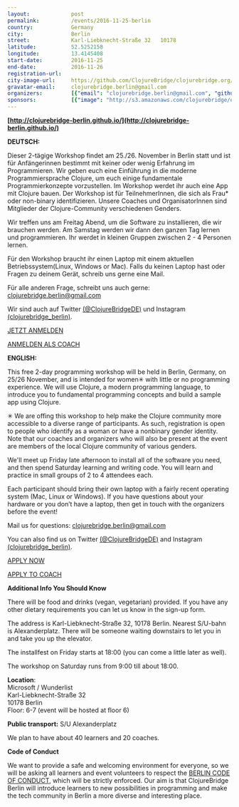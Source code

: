 ```yaml
---
layout:             post
permalink:          /events/2016-11-25-berlin
country:            Germany
city:               Berlin
street:             Karl-Liebknecht-Straße 32   10178
latitude:           52.5252158
longitude:          13.4145408
start-date:         2016-11-25
end-date:           2016-11-26
registration-url:
city-image-url:     https://github.com/ClojureBridge/clojurebridge.org/raw/master/app/assets/images/events/berlin.jpg
gravatar-email:     clojurebridge.berlin@gmail.com
organizers:         [{"email": "clojurebridge.berlin@gmail.com", "github": null, "name": "ClojureBridge Berlin", "twitter": "ClojureBridgeDE"}]
sponsors:           [{"image": "http://s3.amazonaws.com/clojurebridge/original/171/43cf729c-9cf4-11e6-891d-c057979d35e9.png?1477667114", "name": "Bitcrowd", "url": "http://bitcrowd.net/"}, {"image": "http://s3.amazonaws.com/clojurebridge/original/176/52dde8ee-9cf5-11e6-9748-7c94e22d64af.png?1477667364", "name": "Doctronic", "url": "http://www.doctronic.de/"}, {"image": "http://s3.amazonaws.com/clojurebridge/original/172/494ed1fe-9cf4-11e6-8921-675cd12a90bd.png?1477667162", "name": "InnoQ", "url": "https://www.innoq.com/"}, {"image": "http://s3.amazonaws.com/clojurebridge/original/175/6357c9ac-9cf4-11e6-931b-ad0bc42a63bd.png?1477667327", "name": "Lambda Island", "url": "https://lambdaisland.com/"}, {"image": "http://s3.amazonaws.com/clojurebridge/original/174/4f4cd59c-9cf4-11e6-97f4-a0398c92e3c4.jpg?1477667274", "name": "SoundCloud Women in Engineering", "url": "http://soundcloud.com/"}, {"image": "http://s3.amazonaws.com/clojurebridge/original/177/56d58182-9cf5-11e6-9a3a-5113cefe7ca1.png?1477667413", "name": "The Pragmatic Bookshelf", "url": "https://pragprog.com/"}]
---
```


**[http://clojurebridge-berlin.github.io/](http://clojurebridge-berlin.github.io/)**

**DEUTSCH:**

Dieser 2-tägige Workshop findet am 25./26. November in Berlin statt und ist für Anfängerinnen bestimmt mit keiner oder wenig Erfahrung im Programmieren. Wir geben euch eine Einführung in die moderne Programmiersprache Clojure, um euch einige fundamentale Programmierkonzepte vorzustellen. Im Workshop werdet ihr auch eine App mit Clojure bauen. Der Workshop ist für TeilnehmerInnen, die sich als Frau* oder non-binary identifizieren. Unsere Coaches und OrganisatorInnen sind Mitglieder der Clojure-Community verschiedenen Genders.

Wir treffen uns am Freitag Abend, um die Software zu installieren, die wir brauchen werden. Am Samstag werden wir dann den ganzen Tag lernen und programmieren. Ihr werdet in kleinen Gruppen zwischen 2 - 4 Personen lernen.

Für den Workshop braucht ihr einen Laptop mit einem aktuellen Betriebssystem(Linux, Windows or Mac). Falls du keinen Laptop hast oder Fragen zu deinem Gerät, schreib uns gerne eine Mail.

Für alle anderen Frage, schreibt uns auch gerne: clojurebridge.berlin@gmail.com

Wir sind auch auf Twitter [(@ClojureBridgeDE)](https://twitter.com/ClojureBridgeDE) und Instagram [(clojurebridge_berlin)](https://www.instagram.com/clojurebridge_berlin/).

[JETZT ANMELDEN](https://goo.gl/forms/WRwYJR2VP2qoSnFg1)

[ANMELDEN ALS COACH](https://goo.gl/forms/K62AAYVYdwDScFmM2)

**ENGLISH:**

This free 2-day programming workshop will be held in Berlin, Germany, on 25/26 November, and is intended for women✳ with little or no programming experience. We will use Clojure, a modern programming language, to introduce you to fundamental programming concepts and build a sample app using Clojure.

✳ We are offing this workshop to help make the Clojure community more accessible to a diverse range of participants. As such, registration is open to people who identify as a woman or have a nonbinary gender identity. Note that our coaches and organizers who will also be present at the event are members of the local Clojure community of various genders.

We'll meet up Friday late afternoon to install all of the software you need, and then spend Saturday learning and writing code. You will learn and practice in small groups of 2 to 4 attendees each.

Each participant should bring their own laptop with a fairly recent operating system (Mac, Linux or Windows). If you have questions about your hardware or you don’t have a laptop, then get in touch with the organizers before the event!

Mail us for questions: clojurebridge.berlin@gmail.com

You can also find us on Twitter [(@ClojureBridgeDE)](https://twitter.com/ClojureBridgeDE) and Instagram [(clojurebridge_berlin)](https://www.instagram.com/clojurebridge_berlin/).

[APPLY NOW](https://goo.gl/forms/WRwYJR2VP2qoSnFg1)

[APPLY TO COACH](https://goo.gl/forms/K62AAYVYdwDScFmM2)

**Additional Info You Should Know**

There will be food and drinks (vegan, vegetarian) provided. If you have any other dietary requirements you can let us know in the sign-up form.

The address is Karl-Liebknecht-Straße 32, 10178 Berlin. Nearest S/U-bahn is Alexanderplatz. There will be someone waiting downstairs to let you in and take you up the elevator.

The installfest on Friday starts at 18:00 (you can come a little later as well).

The workshop on Saturday runs from 9:00 till about 18:00.

**Location**: <br/>
Microsoft / Wunderlist <br/>
Karl-Liebknecht-Straße 32 <br/>
10178 Berlin <br/>
Floor: 6-7 (event will be hosted at floor 6) <br/>

**Public transport:** S/U Alexanderplatz

We plan to have about 40 learners and 20 coaches.

**Code of Conduct**

We want to provide a safe and welcoming environment for everyone, so we will be asking all learners and event volunteers to respect the [BERLIN CODE OF CONDUCT](http://berlincodeofconduct.org/), which will be strictly enforced. Our aim is that ClojureBridge Berlin will introduce learners to new possibilities in programming and make the tech community in Berlin a more diverse and interesting place.
